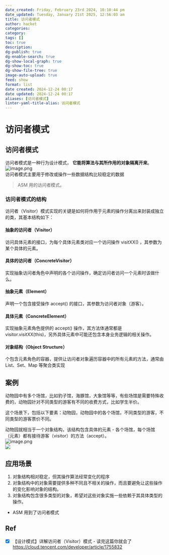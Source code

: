 ```yaml
---
date_created: Friday, February 23rd 2024, 10:10:44 pm
date_updated: Tuesday, January 21st 2025, 12:56:03 am
title: 访问者模式
author: hacket
categories: 
category: 
tags: []
toc: true
description: 
dg-publish: true
dg-enable-search: true
dg-show-local-graph: true
dg-show-toc: true
dg-show-file-tree: true
image-auto-upload: true
feed: show
format: list
date created: 2024-12-24 00:17
date updated: 2024-12-24 00:17
aliases: [访问者模式]
linter-yaml-title-alias: 访问者模式
---
```


# 访问者模式

## 访问者模式

访问者模式是一种行为设计模式， **它能将算法与其所作用的对象隔离开来**。<br />![image.png](https://cdn.nlark.com/yuque/0/2023/png/694278/1687368540927-7f35ffe4-1980-4413-91e5-2a10b5504b69.png#averageHue=%23dcddda&clientId=u021800d4-df33-4&from=paste&height=535&id=u3a9864c4&originHeight=803&originWidth=1209&originalType=binary&ratio=1.5&rotation=0&showTitle=false&size=601257&status=done&style=none&taskId=u69a38c60-fb96-4e24-9813-2b3eda47e72&title=&width=806)<br />访问者模式主要用于修改或操作一些数据结构比较稳定的数据

> ASM 用的访问者模式。

### 访问者模式的结构

访问者（Visitor）模式实现的关键是如何将作用于元素的操作分离出来封装成独立的类，其基本结构如下：

#### 抽象的访问者（Visitor）

访问具体元素的接口，为每个具体元素类对应一个访问操作 visitXX() ，其参数为某个具体的元素。

#### 具体的访问者（ConcreteVisitor）

实现抽象访问者角色中声明的各个访问操作，确定访问者访问一个元素时该做什么。

#### 抽象元素（Element）

声明一个包含接受操作 accept() 的接口，其参数为访问者对象（游客）。

#### 具体元素（ConcreteElement）

实现抽象元素角色提供的 accept() 操作，其方法体通常都是 visitor.visitXX(this)，另外具体元素中可能还包含本身业务逻辑的相关操作。

#### 对象结构（Object Structure）

个包含元素角色的容器，提供让访问者对象遍历容器中的所有元素的方法，通常由 List、Set、Map 等聚合类实现

## 案例

动物园中有多个场馆，比如豹子馆，海豚馆，大象馆等等，有些场馆是需要特殊收费的，动物园针对不同类型的游客有不同的收费方式，比如学生半价。

这个场景下，包括以下要素：动物园，动物园中的各个场馆，不同类型的游客，不同类型的游客票价不同。

动物园就相当于一个对象结构，该结构包含具体的元素 - 各个场馆，每个场馆（元素）都有接待游客（visitor）的方法（accept）。<br />![image.png](https://cdn.nlark.com/yuque/0/2023/png/694278/1687368564057-88edaf2c-4a5d-4419-a3be-2affcf8c2537.png#averageHue=%23f4f4f4&clientId=u021800d4-df33-4&from=paste&height=439&id=u8154d981&originHeight=658&originWidth=1249&originalType=binary&ratio=1.5&rotation=0&showTitle=false&size=304378&status=done&style=none&taskId=uab73bc86-5345-491b-b75e-f8439d3474f&title=&width=832.6666666666666)<br />![](https://note.youdao.com/yws/res/75581/1EFD6F53F1CD48CC8F356CA7F1904D81#id=PNjss&originalType=binary&ratio=1&rotation=0&showTitle=false&status=done&style=none&title=)

## 应用场景

1. 对象结构相对稳定，但其操作算法经常变化的程序
2. 对象结构中的对象需要提供多种不同且不相关的操作，而且要避免让这些操作的变化影响对象的结构。
3. 对象结构包含很多类型的对象，希望对这些对象实施一些依赖于其具体类型的操作。

- ASM 用到了访问者模式

## Ref

- [x] 【设计模式】详解访问者（Visitor）模式 - 读完这篇你就会了<br /><https://cloud.tencent.com/developer/article/1755832>
